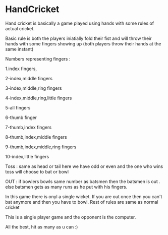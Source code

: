 # HandCricket

Hand cricket is basically a game played using hands with some rules of actual cricket.

Basic rule is both the players iniatially fold their fist and will throw their hands with some fingers showing up (both players throw their hands at the same instant)

Numbers representing fingers :

1.index fingers,

2-index,middle fingers

3-index,middle,ring fingers

4-index,middle,ring,little fingers

5-all fingers

6-thumb finger

7-thumb,index fingers

8-thumb,index,middle fingers

9-thumb,index,middle,ring fingers

10-index,little fingers

Toss : same as head or tail here we have odd or even and the one who wins toss will choose to bat or bowl

OUT : if bowlers bowls same number as batsmen then the batsmen is out . else batsmen gets as many runs as he put with his fingers.

In this game there is onyl a single wicket. If you are out once then you can't bat anymore and then you have to bowl.
Rest of rules are same as normal cricket

This is a single player game and the opponent is the computer.

All the best, hit as many as u can :)

